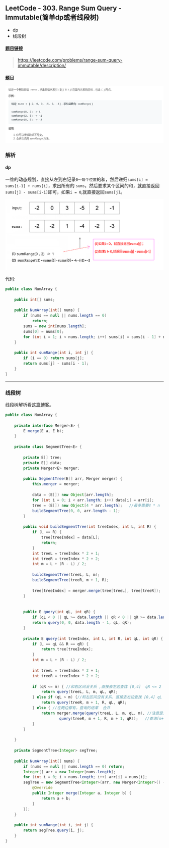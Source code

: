 ﻿## LeetCode - 303. Range Sum Query - Immutable(简单dp或者线段树)

 - dp
 - 线段树

#### [题目链接](https://leetcode.com/problems/range-sum-query-immutable/description/)

> https://leetcode.com/problems/range-sum-query-immutable/description/

#### 题目
![在这里插入图片描述](images/303_t.png)
### 解析
#### dp
一维的动态规划，直接从左到右记录`0～每个位置`的和，然后递归`sums[i] = sums[i-1] + nums[i]`，求出所有的
`sums`，然后要求某个区间的和，就直接返回`sums[j] - sums[i-1]`即可，如果`i = 0`,就直接返回`sums[j]`。

![1554879059264](assets/1554879059264.png)

代码:

```java
public class NumArray {

    public int[] sums;

    public NumArray(int[] nums) {    
        if (nums == null || nums.length == 0) 
            return;
        sums = new int[nums.length];
        sums[0] = nums[0];
        for (int i = 1; i < nums.length; i++) sums[i] = sums[i - 1] + nums[i]; // dp
    }

    public int sumRange(int i, int j) {
        if (i == 0) return sums[j];
        return sums[j] - sums[i - 1];
    }
}

```
***
### 线段树
线段树解析看[这篇博客](https://github.com/ZXZxin/ZXBlog/blob/master/%E6%95%B0%E6%8D%AE%E7%BB%93%E6%9E%84%E7%AE%97%E6%B3%95/Data%20Structure/SegmentTree/%E7%BA%BF%E6%AE%B5%E6%A0%91%E6%80%BB%E7%BB%93%E4%BB%A5%E5%8F%8ALeetCode%20-%20307.%20Range%20Sum%20Query%20-%20Mutable.md#%E7%BA%BF%E6%AE%B5%E6%A0%91%E6%9F%A5%E8%AF%A2)。

```java
public class NumArray {

    private interface Merger<E> {
        E merge(E a, E b);
    }

    private class SegmentTree<E> {

        private E[] tree;
        private E[] data;
        private Merger<E> merger;

        public SegmentTree(E[] arr, Merger merger) {
            this.merger = merger;

            data = (E[]) new Object[arr.length];
            for (int i = 0; i < arr.length; i++) data[i] = arr[i];
            tree = (E[]) new Object[4 * arr.length];   //最多需要4 * n
            buildSegmentTree(0, 0, arr.length - 1);
        }

        public void buildSegmentTree(int treeIndex, int L, int R) {
            if (L == R) {
                tree[treeIndex] = data[L];
                return;
            }
            int treeL = treeIndex * 2 + 1;
            int treeR = treeIndex * 2 + 2;
            int m = L + (R - L) / 2;

            buildSegmentTree(treeL, L, m);
            buildSegmentTree(treeR, m + 1, R);

            tree[treeIndex] = merger.merge(tree[treeL], tree[treeR]);
        }


        public E query(int qL, int qR) {
            if (qL < 0 || qL >= data.length || qR < 0 || qR >= data.length || qL > qR) return null;
            return query(0, 0, data.length - 1, qL, qR);
        }

        private E query(int treeIndex, int L, int R, int qL, int qR) {
            if (L == qL && R == qR) {
                return tree[treeIndex];
            }
            int m = L + (R - L) / 2;

            int treeL = treeIndex * 2 + 1;
            int treeR = treeIndex * 2 + 2;

            if (qR <= m) { //和右区间没关系 ,直接去左边查找 [0,4]  qR <= 2 [0,2]之间查找
                return query(treeL, L, m, qL, qR);
            } else if (qL > m) {//和左区间没有关系，直接去右边查找 [0,4] qL > 2  --> [3,4]
                return query(treeR, m + 1, R, qL, qR);
            } else { //在两边都有，查询的结果  合并
                return merger.merge(query(treeL, L, m, qL, m), //注意是查询 [qL,m]
                        query(treeR, m + 1, R, m + 1, qR));   //查询[m+1,qR]
            }
        }

    }

    private SegmentTree<Integer> segTree;

    public NumArray(int[] nums) {
        if (nums == null || nums.length == 0) return;
        Integer[] arr = new Integer[nums.length];
        for (int i = 0; i < nums.length; i++) arr[i] = nums[i];
        segTree = new SegmentTree<Integer>(arr, new Merger<Integer>() {
            @Override
            public Integer merge(Integer a, Integer b) {
                return a + b;
            }
        });
    }

    public int sumRange(int i, int j) {
        return segTree.query(i, j);
    }
}
```

